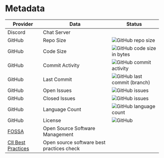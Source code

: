 # Metadata

| Provider                                                                  | Data                                      | Status                                                                                                       |
| ------------------------------------------------------------------------- | ----------------------------------------- | ------------------------------------------------------------------------------------------------------------ |
| Discord                                                                   | Chat Server                               |                                                                                                              |
| GitHub                                                                    | Repo Size                                 | ![GitHub repo size](https://img.shields.io/github/repo-size/computer-science-engineering/metadata-compiler)                     |
| GitHub                                                                    | Code Size                                 | ![GitHub code size in bytes](https://img.shields.io/github/languages/code-size/computer-science-engineering/metadata-compiler)  |
| GitHub                                                                    | Commit Activity                           | ![GitHub commit activity](https://img.shields.io/github/commit-activity/m/computer-science-engineering/metadata-compiler)       |
| GitHub                                                                    | Last Commit                               | ![GitHub last commit (branch)](https://img.shields.io/github/last-commit/computer-science-engineering/metadata-compiler/master) |
| GitHub                                                                    | Open Issues                               | ![GitHub issues](https://img.shields.io/github/issues-raw/computer-science-engineering/metadata-compiler)                       |
| GitHub                                                                    | Closed Issues                             | ![GitHub issues](https://img.shields.io/github/issues-closed/computer-science-engineering/metadata-compiler)                    |
| GitHub                                                                    | Language Count                            | ![GitHub language count](https://img.shields.io/github/languages/count/computer-science-engineering/metadata-compiler)          |
| GitHub                                                                    | License                                   | ![GitHub](https://img.shields.io/github/license/computer-science-engineering/metadata-compiler)                                 |
| [FOSSA](https://fossa.com/)                                               | Open Source Software Management           |                                                                                                              |
| [CII Best Practices](https://bestpractices.coreinfrastructure.org/en)     | Open source software best practices check |                                                                                                              |
